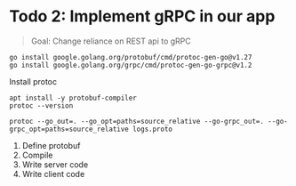 # Todo 2: Implement gRPC in our app 

> Goal: Change reliance on REST api to gRPC

```console
go install google.golang.org/protobuf/cmd/protoc-gen-go@v1.27
go install google.golang.org/grpc/cmd/protoc-gen-go-grpc@v1.2
```

Install protoc
```console
apt install -y protobuf-compiler
protoc --version

protoc --go_out=. --go_opt=paths=source_relative --go-grpc_out=. --go-grpc_opt=paths=source_relative logs.proto
```

1. Define protobuf
2. Compile
3. Write server code
4. Write client code



